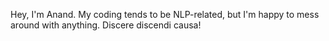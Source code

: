 Hey, I'm Anand. My coding tends to be NLP-related, but I'm happy to mess around with anything.
Discere discendi causa!

<!---
SixtusTheSixth/SixtusTheSixth is a ✨ special ✨ repository because its `README.md` (this file) appears on your GitHub profile.
You can click the Preview link to take a look at your changes.
--->
